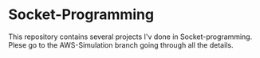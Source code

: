 # Socket-Programming
This repository contains several projects I'v done in Socket-programming.
Plese go to the AWS-Simulation branch going through all the details.
